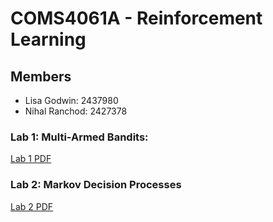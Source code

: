 # COMS4061A - Reinforcement Learning

## Members
- Lisa Godwin: 2437980
- Nihal Ranchod: 2427378

### Lab 1: Multi-Armed Bandits: 

[Lab 1 PDF](./Lab%201/Lab_1.pdf)


### Lab 2: Markov Decision Processes

[Lab 2 PDF](./Lab%202/Lab%202%20-%20MDP.pdf)